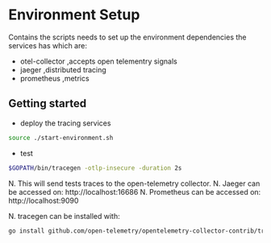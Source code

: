 # Environment Setup

Contains the scripts needs to set up the environment dependencies the services has which are:

- otel-collector  ,accepts open telementry signals
- jaeger          ,distributed tracing
- prometheus      ,metrics


## Getting started


- deploy the tracing services

```sh 
source ./start-environment.sh
```

- test

```sh
$GOPATH/bin/tracegen -otlp-insecure -duration 2s
```

N. This will send tests traces to the open-telemetry collector.
N. Jaeger can be accessed on: http://localhost:16686
N. Prometheus can be accessed on: http://localhost:9090

N. tracegen can be installed with:

```sh
go install github.com/open-telemetry/opentelemetry-collector-contrib/tracegen@latest
```

